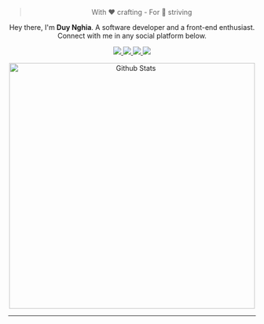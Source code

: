 
<blockquote align="center">With ❤ crafting - For 💯 striving</blockquote>

<p align="center">
  Hey there, I'm <b>Duy Nghia</b>. A software developer and a front-end enthusiast.<br>Connect with me in any social platform below.
</p>

<p align="center">
  <a href="https://twitter.com/nghia_dian" target="_blank">
    <img src="https://img.icons8.com/fluent/48/000000/twitter.png" />
  </a>
  <a href="https://www.linkedin.com/in/duy-nghia-2ab90a201/" target="_blank"">
    <img src="https://img.icons8.com/fluent/48/000000/linkedin.png" />
  </a>
  <a href="https://www.facebook.com/nghia.duy.220302/" alt="Facebook" target="_blank">
    <img src="https://img.icons8.com/fluent/48/000000/facebook-new.png" target="_blank" />
  </a> 
  <a href="https://github.com/duynghia-123" alt="Github" target="_blank">
    <img src="https://img.icons8.com/fluent/48/000000/github.png"/>
  </a> 
</p>

<p align="center">
  <a href="https://github.com/duynghia-123">
    <img src="https://github-readme-stats.vercel.app/api?username=duynghia-123&border_radius=0&bg_color=19252f&text_color=fff&title_color=67b7dc&hide_border=true" alt="Github Stats" width="500">
  </a>
</p>



---
